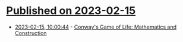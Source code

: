 # [Published on 2023-02-15](index.md)

* [2023-02-15, 10:00:44](https://news.ycombinator.com/item?id=34801884) - [Conway&#x27;s Game of Life: Mathematics and Construction](https://conwaylife.com/book/)
